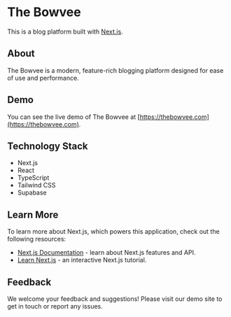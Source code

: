 # The Bowvee

This is a blog platform built with [Next.js](https://nextjs.org).

## About

The Bowvee is a modern, feature-rich blogging platform designed for ease of use and performance. 

## Demo

You can see the live demo of The Bowvee at [https://thebowvee.com](https://thebowvee.com).

## Technology Stack

- Next.js
- React
- TypeScript
- Tailwind CSS
- Supabase

## Learn More

To learn more about Next.js, which powers this application, check out the following resources:

- [Next.js Documentation](https://nextjs.org/docs) - learn about Next.js features and API.
- [Learn Next.js](https://nextjs.org/learn) - an interactive Next.js tutorial.

## Feedback

We welcome your feedback and suggestions! Please visit our demo site to get in touch or report any issues.
